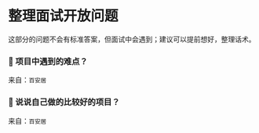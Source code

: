 # 整理面试开放问题

这部分的问题不会有标准答案，但面试中会遇到；建议可以提前想好，整理话术。

### 🔴 项目中遇到的难点？

来自：`百安居`

### 🔴 说说自己做的比较好的项目？

来自：`百安居`
